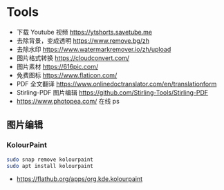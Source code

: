 # Tools

- 下载 Youtube 视频 https://ytshorts.savetube.me 
- 去除背景，变成透明 https://www.remove.bg/zh
- 去除水印 https://www.watermarkremover.io/zh/upload
- 图片格式转换 https://cloudconvert.com/
- 图片素材 https://616pic.com/
- 免费图标 https://www.flaticon.com/
- PDF 全文翻译 https://www.onlinedoctranslator.com/en/translationform
- Stirling-PDF 图片编辑 https://github.com/Stirling-Tools/Stirling-PDF
- https://www.photopea.com/ 在线 ps

## 图片编辑

### KolourPaint

```sh
sudo snap remove kolourpaint
sudo apt install kolourpaint
```

- https://flathub.org/apps/org.kde.kolourpaint
